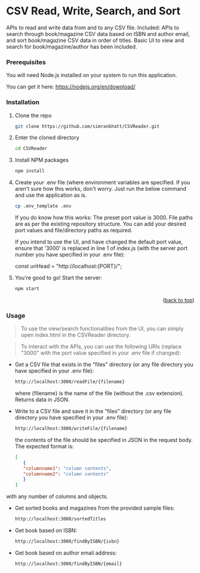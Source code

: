 # CSV Read, Write, Search, and Sort
APIs to read and write data from and to any CSV file.
Included: APIs to search through book/magazine CSV data based on ISBN and author email, and sort book/magazine CSV data in order of titles.
Basic UI to view and search for book/magazine/author has been included.

### Prerequisites

You will need Node.js installed on your system to run this application.

You can get it here:
https://nodejs.org/en/download/


### Installation

1. Clone the repo
   ```sh
   git clone https://github.com/simranbhatt/CSVReader.git
   ```
3. Enter the cloned directory
   ```sh
   cd CSVReader
   ```
4. Install NPM packages
   ```sh
   npm install

5. Create your .env file (where environment variables are specified. If you aren't sure how this works, don't worry.
   Just run the below command and use the application as is.
   ```sh
   cp .env_template .env
   ```
   If you do know how this works: The preset port value is 3000. File paths are as per the existing repository structure.
   You can add your desired port values and file/directory paths as required. 
    
   If you intend to use the UI, and have changed the default port value, ensure that '3000' is replaced in line 1 of index.js (with the server port number you have specified in your .env file):
   
   const uriHead = "http://localhost:{PORT}/";
   
7. You're good to go!
   Start the server:
   ```sh
   npm start
   ```
   
<p align="right">(<a href="#readme-top">back to top</a>)</p>

### Usage

> To use the view/search functionalities from the UI, you can simply open index.html in the CSVReader directory.

> To interact with the APIs, you can use the following URIs (replace "3000" with the port value specified in your .env file if changed):

  * Get a CSV file that exists in the "files" directory (or any file directory you have specified in your .env file):
     ```sh
     http://localhost:3000/readFile/{filename}
     ```
    where {filename} is the name of the file (without the .csv extension).
    Returns data in JSON.
 

  * Write to a CSV file and save it in the "files" directory  (or any file directory you have specified in your .env file):
     ```sh
    http://localhost:3000/writeFile/{filename}
      ```
    the contents of the file should be specified in JSON in the request body. The expected format is: 
    
      ```json
      [
         {
         "columnname1": "column contents",
         "columnname2": "column contents"
         }
      ]
      ```
 
  with any number of columns and objects.
  
  * Get sorted books and magazines from the provided sample files:
    ```sh
    http://localhost:3000/sortedTitles
    ```
  * Get book based on ISBN:
    ```sh
    http://localhost:3000/findByISBN/{isbn}
     ```
  * Get book based on author email address:
    ```sh
    http://localhost:3000/findByISBN/{email}
     ```
   



